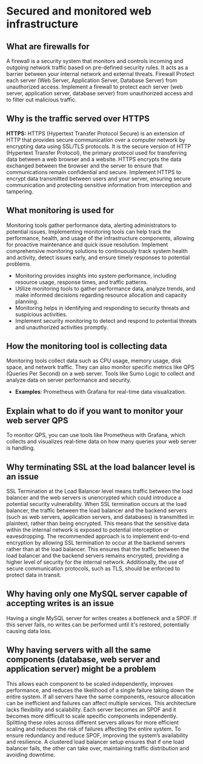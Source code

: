 # Secured and monitored web infrastructure

## What are firewalls for
A firewall is a security system that monitors and controls incoming and outgoing network traffic based on pre-defined security rules. It acts as a barrier between your internal network and external threats.
Firewall Protect each server (Web Server, Application Server, Database Server) from unauthorized access. Implement a firewall to protect each server (web server, application server, database server) from unauthorized access and to filter out malicious traffic.

## Why is the traffic served over HTTPS
**HTTPS:** HTTPS (Hypertext Transfer Protocol Secure) is an extension of HTTP that provides secure communication over a computer network by encrypting data using SSL/TLS protocols.
It is the secure version of HTTP (Hypertext Transfer Protocol), the primary protocol used for transferring data between a web browser and a website. HTTPS encrypts the data exchanged between the browser and the server to ensure that communications remain confidential and secure.
Implement HTTPS to encrypt data transmitted between users and your server, ensuring secure communication and protecting sensitive information from interception and tampering.

## What monitoring is used for
Monitoring tools gather performance data, alerting administrators to potential issues. Implementing monitoring tools can help track the performance, health, and usage of the infrastructure components, allowing for proactive maintenance and quick issue resolution.
Implement comprehensive monitoring solutions to continuously track system health and activity, detect issues early, and ensure timely responses to potential problems.
- Monitoring provides insights into system performance, including resource usage, response times, and traffic patterns.
- Utilize monitoring tools to gather performance data, analyze trends, and make informed decisions regarding resource allocation and capacity planning.
- Monitoring helps in identifying and responding to security threats and suspicious activities.
- Implement security monitoring to detect and respond to potential threats and unauthorized activities promptly.

## How the monitoring tool is collecting data
Monitoring tools collect data such as CPU usage, memory usage, disk space, and network traffic. They can also monitor specific metrics like QPS (Queries Per Second) on a web server. Tools like Sumo Logic to collect and analyze data on server performance and security. 
- **Examples**: Prometheus with Grafana for real-time data visualization.

## Explain what to do if you want to monitor your web server QPS
To monitor QPS, you can use tools like Prometheus with Grafana, which collects and visualizes real-time data on how many queries your web server is handling.

## Why terminating SSL at the load balancer level is an issue
SSL Termination at the Load Balancer level means traffic between the load balancer and the web servers is unencrypted which could introduce a potential security vulnerability. When SSL termination occurs at the load balancer, the traffic between the load balancer and the backend servers (such as web servers, application servers, and databases) is transmitted in plaintext, rather than being encrypted. This means that the sensitive data within the internal network is exposed to potential interception or eavesdropping.
The recommended approach is to implement end-to-end encryption by allowing SSL termination to occur at the backend servers rather than at the load balancer. This ensures that the traffic between the load balancer and the backend servers remains encrypted, providing a higher level of security for the internal network. Additionally, the use of secure communication protocols, such as TLS, should be enforced to protect data in transit. 

## Why having only one MySQL server capable of accepting writes is an issue
Having a single MySQL server for writes creates a bottleneck and a SPOF. If this server fails, no writes can be performed until it's restored, potentially causing data loss.

## Why having servers with all the same components (database, web server and application server) might be a problem
This allows each component to be scaled independently, improves performance, and reduces the likelihood of a single failure taking down the entire system.
If all servers have the same components, resource allocation can be inefficient and failures can affect multiple services. This architecture lacks flexibility and scalability. Each server becomes an SPOF and it becomes more difficult to scale specific components independently. Splitting these roles across different servers allows for more efficient scaling and reduces the risk of failures affecting the entire system.
To ensure redundancy and reduce SPOF, improving the system’s availability and resilience.  A clustered load balancer setup ensures that if one load balancer fails, the other can take over, maintaining traffic distribution and avoiding downtime.
